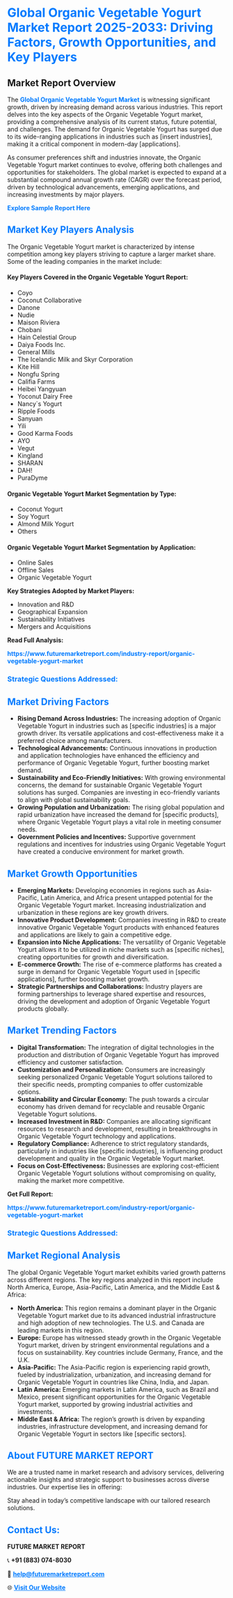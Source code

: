 <h1 style="color: #007BFF;">Global Organic Vegetable Yogurt Market Report 2025-2033: Driving Factors, Growth Opportunities, and Key Players</h1>

<section id="overview">
<h2>Market Report Overview</h2>
<p>The <a href="https://www.futuremarketreport.com/industry-report/organic-vegetable-yogurt-market" style="color: #007BFF; text-decoration: none;"><strong>Global Organic Vegetable Yogurt Market</strong></a> is witnessing significant growth, driven by increasing demand across various industries. This report delves into the key aspects of the Organic Vegetable Yogurt market, providing a comprehensive analysis of its current status, future potential, and challenges. The demand for Organic Vegetable Yogurt has surged due to its wide-ranging applications in industries such as [insert industries], making it a critical component in modern-day [applications].</p>
<p>As consumer preferences shift and industries innovate, the Organic Vegetable Yogurt market continues to evolve, offering both challenges and opportunities for stakeholders. The global market is expected to expand at a substantial compound annual growth rate (CAGR) over the forecast period, driven by technological advancements, emerging applications, and increasing investments by major players.</p>
</section>

<section id="overview">
<p><a href="https://www.futuremarketreport.com/request-sample/reportId=111025" style="color: #007BFF; text-decoration: none;"><strong>Explore Sample Report Here</strong></a></p>
</section>

<section id="key-players">
<h2 style="color: #007BFF;">Market Key Players Analysis</h2>
<p>The Organic Vegetable Yogurt market is characterized by intense competition among key players striving to capture a larger market share. Some of the leading companies in the market include:</p>
<h4>Key Players Covered in the Organic Vegetable Yogurt Report:</h4>
<ul><li>Coyo</li><li>Coconut Collaborative</li><li>Danone</li><li>Nudie</li><li>Maison Riviera</li><li>Chobani</li><li>Hain Celestial Group</li><li>Daiya Foods Inc.</li><li>General Mills</li><li>The Icelandic Milk and Skyr Corporation</li><li>Kite Hill</li><li>Nongfu Spring</li><li>Califia Farms</li><li>Heibei Yangyuan</li><li>Yoconut Dairy Free</li><li>Nancy`s Yogurt</li><li>Ripple Foods</li><li>Sanyuan</li><li>Yili</li><li>Good Karma Foods</li><li>AYO</li><li>Vegut</li><li>Kingland</li><li>SHARAN</li><li>DAH!</li><li>PuraDyme</li></ul>
<h4>Organic Vegetable Yogurt Market Segmentation by Type:</h4>
<ul><li>Coconut Yogurt</li><li>Soy Yogurt</li><li>Almond Milk Yogurt</li><li>Others</li></ul>

<h4>Organic Vegetable Yogurt Market Segmentation by Application:</h4>
<ul><li>Online Sales</li><li>Offline Sales</li><li>Organic Vegetable Yogurt</li></ul>
<p><strong>Key Strategies Adopted by Market Players:</strong></p>
<ul>
<li>Innovation and R&D</li>
<li>Geographical Expansion</li>
<li>Sustainability Initiatives</li>
<li>Mergers and Acquisitions</li>
</ul>
</section>

<section>
<p><strong>Read Full Analysis: </strong></p><a href="https://www.futuremarketreport.com/industry-report/organic-vegetable-yogurt-market" style="color: #007BFF; text-decoration: none;"><strong>https://www.futuremarketreport.com/industry-report/organic-vegetable-yogurt-market</strong></a>
<h3 style="color: #007BFF;">Strategic Questions Addressed:</h3>
</section>

<section id="driving-factors">
<h2 style="color: #007BFF;">Market Driving Factors</h2>
<ul>
<li><strong>Rising Demand Across Industries:</strong> The increasing adoption of Organic Vegetable Yogurt in industries such as [specific industries] is a major growth driver. Its versatile applications and cost-effectiveness make it a preferred choice among manufacturers.</li>
<li><strong>Technological Advancements:</strong> Continuous innovations in production and application technologies have enhanced the efficiency and performance of Organic Vegetable Yogurt, further boosting market demand.</li>
<li><strong>Sustainability and Eco-Friendly Initiatives:</strong> With growing environmental concerns, the demand for sustainable Organic Vegetable Yogurt solutions has surged. Companies are investing in eco-friendly variants to align with global sustainability goals.</li>
<li><strong>Growing Population and Urbanization:</strong> The rising global population and rapid urbanization have increased the demand for [specific products], where Organic Vegetable Yogurt plays a vital role in meeting consumer needs.</li>
<li><strong>Government Policies and Incentives:</strong> Supportive government regulations and incentives for industries using Organic Vegetable Yogurt have created a conducive environment for market growth.</li>
</ul>
</section>

<section id="growth-opportunities">
<h2 style="color: #007BFF;">Market Growth Opportunities</h2>
<ul>
<li><strong>Emerging Markets:</strong> Developing economies in regions such as Asia-Pacific, Latin America, and Africa present untapped potential for the Organic Vegetable Yogurt market. Increasing industrialization and urbanization in these regions are key growth drivers.</li>
<li><strong>Innovative Product Development:</strong> Companies investing in R&D to create innovative Organic Vegetable Yogurt products with enhanced features and applications are likely to gain a competitive edge.</li>
<li><strong>Expansion into Niche Applications:</strong> The versatility of Organic Vegetable Yogurt allows it to be utilized in niche markets such as [specific niches], creating opportunities for growth and diversification.</li>
<li><strong>E-commerce Growth:</strong> The rise of e-commerce platforms has created a surge in demand for Organic Vegetable Yogurt used in [specific applications], further boosting market growth.</li>
<li><strong>Strategic Partnerships and Collaborations:</strong> Industry players are forming partnerships to leverage shared expertise and resources, driving the development and adoption of Organic Vegetable Yogurt products globally.</li>
</ul>
</section>

<section id="trending-factors">
<h2 style="color: #007BFF;">Market Trending Factors</h2>
<ul>
<li><strong>Digital Transformation:</strong> The integration of digital technologies in the production and distribution of Organic Vegetable Yogurt has improved efficiency and customer satisfaction.</li>
<li><strong>Customization and Personalization:</strong> Consumers are increasingly seeking personalized Organic Vegetable Yogurt solutions tailored to their specific needs, prompting companies to offer customizable options.</li>
<li><strong>Sustainability and Circular Economy:</strong> The push towards a circular economy has driven demand for recyclable and reusable Organic Vegetable Yogurt solutions.</li>
<li><strong>Increased Investment in R&D:</strong> Companies are allocating significant resources to research and development, resulting in breakthroughs in Organic Vegetable Yogurt technology and applications.</li>
<li><strong>Regulatory Compliance:</strong> Adherence to strict regulatory standards, particularly in industries like [specific industries], is influencing product development and quality in the Organic Vegetable Yogurt market.</li>
<li><strong>Focus on Cost-Effectiveness:</strong> Businesses are exploring cost-efficient Organic Vegetable Yogurt solutions without compromising on quality, making the market more competitive.</li>
</ul>
</section>

<section>
<p><strong>Get Full Report: </strong></p><a href="https://www.futuremarketreport.com/industry-report/organic-vegetable-yogurt-market" style="color: #007BFF; text-decoration: none;"><strong>https://www.futuremarketreport.com/industry-report/organic-vegetable-yogurt-market</strong></a>
<h3 style="color: #007BFF;">Strategic Questions Addressed:</h3>
</section>


<section id="regional-analysis">
<h2 style="color: #007BFF;">Market Regional Analysis</h2>
<p>The global Organic Vegetable Yogurt market exhibits varied growth patterns across different regions. The key regions analyzed in this report include North America, Europe, Asia-Pacific, Latin America, and the Middle East & Africa:</p>
<ul>
<li><strong>North America:</strong> This region remains a dominant player in the Organic Vegetable Yogurt market due to its advanced industrial infrastructure and high adoption of new technologies. The U.S. and Canada are leading markets in this region.</li>
<li><strong>Europe:</strong> Europe has witnessed steady growth in the Organic Vegetable Yogurt market, driven by stringent environmental regulations and a focus on sustainability. Key countries include Germany, France, and the U.K.</li>
<li><strong>Asia-Pacific:</strong> The Asia-Pacific region is experiencing rapid growth, fueled by industrialization, urbanization, and increasing demand for Organic Vegetable Yogurt in countries like China, India, and Japan.</li>
<li><strong>Latin America:</strong> Emerging markets in Latin America, such as Brazil and Mexico, present significant opportunities for the Organic Vegetable Yogurt market, supported by growing industrial activities and investments.</li>
<li><strong>Middle East & Africa:</strong> The region’s growth is driven by expanding industries, infrastructure development, and increasing demand for Organic Vegetable Yogurt in sectors like [specific sectors].</li>
</ul>
</section>

<footer>
<h2 style="color: #007BFF;">About FUTURE MARKET REPORT</h2>
<p>We are a trusted name in market research and advisory services, delivering actionable insights and strategic support to businesses across diverse industries. Our expertise lies in offering:</p>

<p>Stay ahead in today’s competitive landscape with our tailored research solutions.</p>

<h2 style="color: #007BFF;">Contact Us:</h2>
<p><strong>FUTURE MARKET REPORT</strong></p>
<p>📞 <strong>+91 (883) 074-8030</strong></p>
<p>📧 <strong><a href="mailto:help@futuremarketreport.com" style="color: #007BFF;">help@futuremarketreport.com</a></strong></p>
<p>🌐 <strong><a href="https://www.futuremarketreport.com/" style="color: #007BFF;">Visit Our Website</a></strong></p>
</footer>